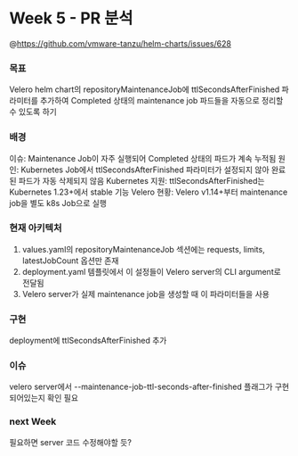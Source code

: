 # Week 5 - PR 분석

@https://github.com/vmware-tanzu/helm-charts/issues/628 

### 목표
Velero helm chart의 repositoryMaintenanceJob에 ttlSecondsAfterFinished 파라미터를 추가하여 Completed 상태의 maintenance job 파드들을 자동으로 정리할 수 있도록 하기

### 배경
이슈: Maintenance Job이 자주 실행되어 Completed 상태의 파드가 계속 누적됨
원인: Kubernetes Job에서 ttlSecondsAfterFinished 파라미터가 설정되지 않아 완료된 파드가 자동 삭제되지 않음
Kubernetes 지원: ttlSecondsAfterFinished는 Kubernetes 1.23+에서 stable 기능
Velero 현황: Velero v1.14+부터 maintenance job을 별도 k8s Job으로 실행

### 현재 아키텍처
1. values.yaml의 repositoryMaintenanceJob 섹션에는 requests, limits, latestJobCount 옵션만 존재
2. deployment.yaml 템플릿에서 이 설정들이 Velero server의 CLI argument로 전달됨
3. Velero server가 실제 maintenance job을 생성할 때 이 파라미터들을 사용

### 구현
deployment에 ttlSecondsAfterFinished 추가

### 이슈
velero server에서 --maintenance-job-ttl-seconds-after-finished 플래그가 구현되어있는지 확인 필요

### next Week
필요하면 server 코드 수정해야할 듯?
